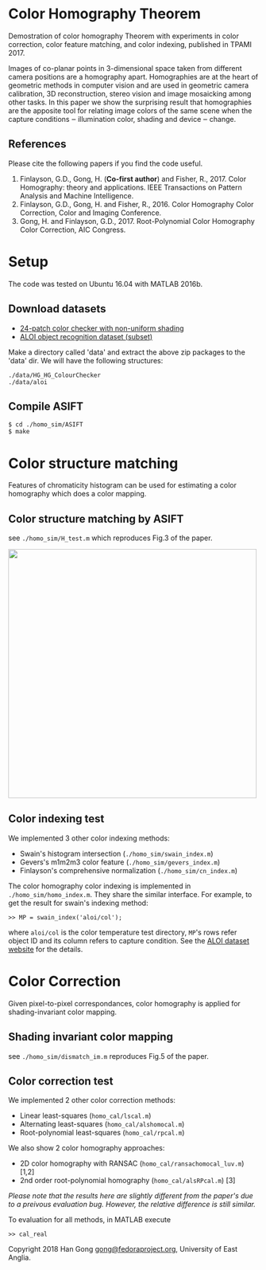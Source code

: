 # Color Homography Theorem
Demostration of color homography Theorem with experiments in color correction, color feature matching, and color indexing, published in TPAMI 2017.

Images of co-planar points in 3-dimensional space taken from different camera positions are a homography apart. Homographies are at the heart of geometric methods in computer vision and are used in geometric camera calibration, 3D reconstruction, stereo vision and image mosaicking among other tasks. In this paper we show the surprising result that homographies are the apposite tool for relating image colors of the same scene when the capture conditions ‒ illumination color, shading and device ‒ change.

## References
Please cite the following papers if you find the code useful.
1. Finlayson, G.D., Gong, H. (**Co-first author**) and Fisher, R., 2017. Color Homography: theory and applications. IEEE Transactions on Pattern Analysis and Machine Intelligence.
2. Finlayson, G.D., Gong, H. and Fisher, R., 2016. Color Homography Color Correction, Color and Imaging Conference.
3. Gong, H. and Finlayson, G.D., 2017. Root-Polynomial Color Homography Color Correction, AIC Congress.

# Setup
The code was tested on Ubuntu 16.04 with MATLAB 2016b.

## Download datasets
* [24-patch color checker with non-uniform shading](http://www2.cmp.uea.ac.uk/~ybb15eau/db/HG_ColourChecker.zip)
* [ALOI object recognition dataset (subset)](http://www2.cmp.uea.ac.uk/~ybb15eau/db/ALOI.zip)

Make a directory called 'data' and extract the above zip packages to the 'data' dir. We will have the following structures:
```
./data/HG_HG_ColourChecker
./data/aloi
```
## Compile ASIFT
```
$ cd ./homo_sim/ASIFT
$ make
```

# Color structure matching
Features of chromaticity histogram can be used for estimating a color homography which does a color mapping.
## Color structure matching by ASIFT
see `./homo_sim/H_test.m` which reproduces Fig.3 of the paper.

<img src="http://www2.cmp.uea.ac.uk/~ybb15eau/single-color.jpg" width="500">

## Color indexing test
We implemented 3 other color indexing methods:
* Swain's histogram intersection (`./homo_sim/swain_index.m`)
* Gevers's m1m2m3 color feature (`./homo_sim/gevers_index.m`)
* Finlayson's comprehensive normalization (`./homo_sim/cn_index.m`)

The color homography color indexing is implemented in `./homo_sim/homo_index.m`. They share the similar interface. For example, to get the result for swain's indexing method:
```
>> MP = swain_index('aloi/col');
```
where `aloi/col` is the color temperature test directory, `MP`'s rows refer object ID and its column refers to capture condition. See the [ALOI dataset website](http://aloi.science.uva.nl/) for the details.

# Color Correction
Given pixel-to-pixel correspondances, color homography is applied for shading-invariant color mapping.

## Shading invariant color mapping
see `./homo_sim/dismatch_im.m` reproduces Fig.5 of the paper.

## Color correction test
We implemented 2 other color correction methods:
* Linear least-squares (`homo_cal/lscal.m`)
* Alternating least-squares (`homo_cal/alshomocal.m`)
* Root-polynomial least-squares (`homo_cal/rpcal.m`)

We also show 2 color homography approaches:
* 2D color homography with RANSAC (`homo_cal/ransachomocal_luv.m`) [1,2]
* 2nd order root-polynomial homography (`homo_cal/alsRPcal.m`) [3]

*Please note that the results here are slightly different from the paper's due to a preivous evaluation bug. However, the relative difference is still similar.*

To evaluation for all methods, in MATLAB execute
```
>> cal_real
```

Copyright 2018 Han Gong <gong@fedoraproject.org>, University of East Anglia.
